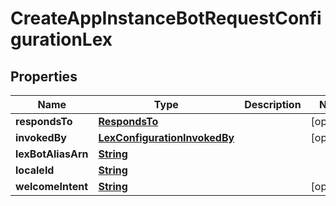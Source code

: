 

# CreateAppInstanceBotRequestConfigurationLex


## Properties

| Name | Type | Description | Notes |
|------------ | ------------- | ------------- | -------------|
|**respondsTo** | [**RespondsTo**](RespondsTo.md) |  |  [optional] |
|**invokedBy** | [**LexConfigurationInvokedBy**](LexConfigurationInvokedBy.md) |  |  [optional] |
|**lexBotAliasArn** | [**String**](String.md) |  |  |
|**localeId** | [**String**](String.md) |  |  |
|**welcomeIntent** | [**String**](String.md) |  |  [optional] |



